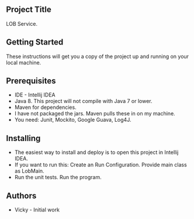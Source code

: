 ## Project Title

LOB Service.

## Getting Started

These instructions will get you a copy of the project up and running on your local machine.

## Prerequisites

*  IDE - Intellij IDEA
*  Java 8. This project will not compile with Java 7 or lower.
*  Maven for dependencies.
*  I have not packaged the jars. Maven pulls these in on my machine.
*  You need: Junit, Mockito, Google Guava, Log4J.

## Installing
* The easiest way to install and deploy is to open this project in Intellij IDEA.
* If you want to run this: Create an Run Configuration. Provide main class as LobMain.
* Run the unit tests. Run the program.


## Authors

* Vicky - Initial work
